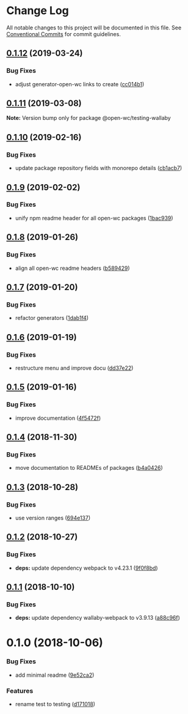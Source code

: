 # Change Log

All notable changes to this project will be documented in this file.
See [Conventional Commits](https://conventionalcommits.org) for commit guidelines.

## [0.1.12](https://github.com/open-wc/open-wc/compare/@open-wc/testing-wallaby@0.1.11...@open-wc/testing-wallaby@0.1.12) (2019-03-24)


### Bug Fixes

* adjust generator-open-wc links to create ([cc014b1](https://github.com/open-wc/open-wc/commit/cc014b1))





## [0.1.11](https://github.com/open-wc/open-wc/compare/@open-wc/testing-wallaby@0.1.10...@open-wc/testing-wallaby@0.1.11) (2019-03-08)

**Note:** Version bump only for package @open-wc/testing-wallaby





## [0.1.10](https://github.com/open-wc/open-wc/compare/@open-wc/testing-wallaby@0.1.9...@open-wc/testing-wallaby@0.1.10) (2019-02-16)


### Bug Fixes

* update package repository fields with monorepo details ([cb1acb7](https://github.com/open-wc/open-wc/commit/cb1acb7))





## [0.1.9](https://github.com/open-wc/open-wc/tree/master/packages/testing-wallaby/compare/@open-wc/testing-wallaby@0.1.8...@open-wc/testing-wallaby@0.1.9) (2019-02-02)


### Bug Fixes

* unify npm readme header for all open-wc packages ([1bac939](https://github.com/open-wc/open-wc/tree/master/packages/testing-wallaby/commit/1bac939))





## [0.1.8](https://github.com/open-wc/open-wc/tree/master/packages/testing-wallaby/compare/@open-wc/testing-wallaby@0.1.7...@open-wc/testing-wallaby@0.1.8) (2019-01-26)


### Bug Fixes

* align all open-wc readme headers ([b589429](https://github.com/open-wc/open-wc/tree/master/packages/testing-wallaby/commit/b589429))





## [0.1.7](https://github.com/open-wc/open-wc/tree/master/packages/testing-wallaby/compare/@open-wc/testing-wallaby@0.1.6...@open-wc/testing-wallaby@0.1.7) (2019-01-20)


### Bug Fixes

* refactor generators ([1dab1f4](https://github.com/open-wc/open-wc/tree/master/packages/testing-wallaby/commit/1dab1f4))





## [0.1.6](https://github.com/open-wc/open-wc/tree/master/packages/testing-wallaby/compare/@open-wc/testing-wallaby@0.1.5...@open-wc/testing-wallaby@0.1.6) (2019-01-19)


### Bug Fixes

* restructure menu and improve docu ([dd37e22](https://github.com/open-wc/open-wc/tree/master/packages/testing-wallaby/commit/dd37e22))





## [0.1.5](https://github.com/open-wc/open-wc/tree/master/packages/testing-wallaby/compare/@open-wc/testing-wallaby@0.1.4...@open-wc/testing-wallaby@0.1.5) (2019-01-16)


### Bug Fixes

* improve documentation ([4f5472f](https://github.com/open-wc/open-wc/tree/master/packages/testing-wallaby/commit/4f5472f))





## [0.1.4](https://github.com/open-wc/open-wc/tree/master/packages/testing-wallaby/compare/@open-wc/testing-wallaby@0.1.3...@open-wc/testing-wallaby@0.1.4) (2018-11-30)


### Bug Fixes

* move documentation to READMEs of packages ([b4a0426](https://github.com/open-wc/open-wc/tree/master/packages/testing-wallaby/commit/b4a0426))





## [0.1.3](https://github.com/open-wc/open-wc/tree/master/packages/testing-wallaby/compare/@open-wc/testing-wallaby@0.1.2...@open-wc/testing-wallaby@0.1.3) (2018-10-28)


### Bug Fixes

* use version ranges ([694e137](https://github.com/open-wc/open-wc/tree/master/packages/testing-wallaby/commit/694e137))





## [0.1.2](https://github.com/open-wc/open-wc/tree/master/packages/testing-wallaby/compare/@open-wc/testing-wallaby@0.1.1...@open-wc/testing-wallaby@0.1.2) (2018-10-27)


### Bug Fixes

* **deps:** update dependency webpack to v4.23.1 ([9f0f8bd](https://github.com/open-wc/open-wc/tree/master/packages/testing-wallaby/commit/9f0f8bd))





## [0.1.1](https://github.com/open-wc/open-wc/tree/master/packages/testing-wallaby/compare/@open-wc/testing-wallaby@0.1.0...@open-wc/testing-wallaby@0.1.1) (2018-10-10)


### Bug Fixes

* **deps:** update dependency wallaby-webpack to v3.9.13 ([a88c96f](https://github.com/open-wc/open-wc/tree/master/packages/testing-wallaby/commit/a88c96f))





# 0.1.0 (2018-10-06)


### Bug Fixes

* add minimal readme ([9e52ca2](https://github.com/open-wc/open-wc/tree/master/packages/testing-wallaby/commit/9e52ca2))


### Features

* rename test to testing ([d171018](https://github.com/open-wc/open-wc/tree/master/packages/testing-wallaby/commit/d171018))
